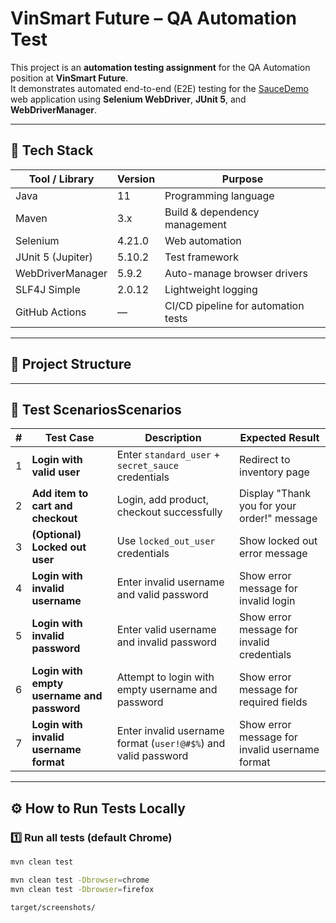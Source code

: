 # VinSmart Future – QA Automation Test

This project is an **automation testing assignment** for the QA Automation position at **VinSmart Future**.  
It demonstrates automated end-to-end (E2E) testing for the [SauceDemo](https://www.saucedemo.com/) web application using **Selenium WebDriver**, **JUnit 5**, and **WebDriverManager**.

---

## 🚀 Tech Stack

| Tool / Library | Version | Purpose |
|----------------|----------|----------|
| Java | 11 | Programming language |
| Maven | 3.x | Build & dependency management |
| Selenium | 4.21.0 | Web automation |
| JUnit 5 (Jupiter) | 5.10.2 | Test framework |
| WebDriverManager | 5.9.2 | Auto-manage browser drivers |
| SLF4J Simple | 2.0.12 | Lightweight logging |
| GitHub Actions | — | CI/CD pipeline for automation tests |

---

## 🧩 Project Structure


---

## 🧪 Test ScenariosScenarios

| #  | Test Case                                   | Description                                                                 | Expected Result                                      |
|----|---------------------------------------------|-----------------------------------------------------------------------------|------------------------------------------------------|
| 1  | **Login with valid user**                   | Enter `standard_user` + `secret_sauce` credentials                          | Redirect to inventory page                           |
| 2  | **Add item to cart and checkout**           | Login, add product, checkout successfully                                  | Display "Thank you for your order!" message          |
| 3  | **(Optional) Locked out user**              | Use `locked_out_user` credentials                                            | Show locked out error message                        |
| 4  | **Login with invalid username**             | Enter invalid username and valid password                                  | Show error message for invalid login                 |
| 5  | **Login with invalid password**             | Enter valid username and invalid password                                  | Show error message for invalid credentials           |
| 6  | **Login with empty username and password**  | Attempt to login with empty username and password                           | Show error message for required fields               |
| 7  | **Login with invalid username format**      | Enter invalid username format (`user!@#$%`) and valid password              | Show error message for invalid username format      |
---

## ⚙️ How to Run Tests Locally

### **1️⃣ Run all tests (default Chrome)**
```bash
mvn clean test

mvn clean test -Dbrowser=chrome
mvn clean test -Dbrowser=firefox

target/screenshots/
